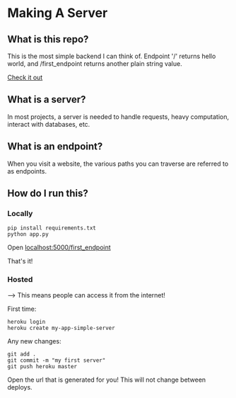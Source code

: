 # Making A Server

## What is this repo?
This is the most simple backend I can think of. Endpoint '/' returns hello world, and /first_endpoint returns another plain string value.

[Check it out](https://my-app-simple-server.herokuapp.com/first_endpoint)

## What is a server?
In most projects, a server is needed to handle requests, heavy computation, interact with databases, etc. 

## What is an endpoint?
When you visit a website, the various paths you can traverse are referred to as endpoints.

## How do I run this?

### Locally
```
pip install requirements.txt
python app.py
```
Open [localhost:5000/first_endpoint](http://localhost:5000/first_endpoint')

That's it!

### Hosted
--> This means people can access it from the internet!

First time:
```
heroku login
heroku create my-app-simple-server
```

Any new changes:
```
git add .
git commit -m "my first server"
git push heroku master
```

Open the url that is generated for you! This will not change between deploys.
